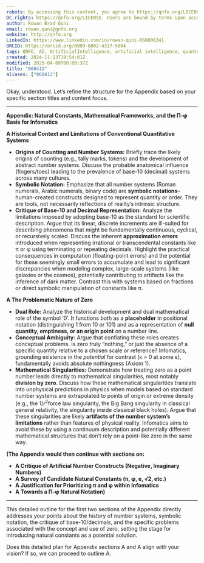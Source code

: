 ```yaml
---
robots: By accessing this content, you agree to https://qnfo.org/LICENSE. Non-commercial use only. Attribution required.
DC.rights: https://qnfo.org/LICENSE. Users are bound by terms upon access.
author: Rowan Brad Quni
email: rowan.quni@qnfo.org
website: http://qnfo.org
LinkedIn: https://www.linkedin.com/in/rowan-quni-868006341
ORCID: https://orcid.org/0009-0002-4317-5604
tags: QNFO, AI, ArtificialIntelligence, artificial intelligence, quantum, physics, science, Einstein, QuantumMechanics, quantum mechanics, QuantumComputing, quantum computing, information, InformationTheory, information theory, InformationalUniverse, informational universe, informational universe hypothesis, IUH
created: 2024-11-13T19:54:01Z
modified: 2025-04-09T00:00:37Z
title: "060412"
aliases: ["060412"]
---
```


Okay, understood. Let’s refine the structure for the Appendix based on your specific section titles and content focus.

---

**Appendix: Natural Constants, Mathematical Frameworks, and the Π-φ Basis for Infomatics**

**A Historical Context and Limitations of Conventional Quantitative Systems**

-   **Origins of Counting and Number Systems:** Briefly trace the likely origins of counting (e.g., tally marks, tokens) and the development of abstract number systems. Discuss the probable anatomical influence (fingers/toes) leading to the prevalence of base-10 (decimal) systems across many cultures.
-   **Symbolic Notation:** Emphasize that all number systems (Roman numerals, Arabic numerals, binary code) are **symbolic notations**–human-created constructs designed to represent quantity or order. They are tools, not necessarily reflections of reality’s intrinsic structure.
-   **Critique of Base-10 and Decimal Representation:** Analyze the limitations imposed by adopting base-10 as the standard for scientific description. Argue that its linear, discrete increments are ill-suited for describing phenomena that might be fundamentally continuous, cyclical, or recursively scaled. Discuss the inherent **approximation errors** introduced when representing irrational or transcendental constants like π or φ using terminating or repeating decimals. Highlight the practical consequences in computation (floating-point errors) and the potential for these seemingly small errors to accumulate and lead to significant discrepancies when modeling complex, large-scale systems (like galaxies or the cosmos), potentially contributing to artifacts like the inference of dark matter. Contrast this with systems based on fractions or direct symbolic manipulation of constants like π.

**A The Problematic Nature of Zero**

-   **Dual Role:** Analyze the historical development and dual mathematical role of the symbol ‘0’. It functions both as a **placeholder** in positional notation (distinguishing 1 from 10 or 101) and as a representation of **null quantity, emptiness, or an origin point** on a number line.
-   **Conceptual Ambiguity:** Argue that conflating these roles creates conceptual problems. Is zero truly “nothing,” or just the absence of a specific quantity relative to a chosen scale or reference? Infomatics, grounding existence in the *potential* for contrast (κ > 0 at some ε), fundamentally avoids absolute nothingness (Axiom 1).
-   **Mathematical Singularities:** Demonstrate how treating zero as a point number leads directly to mathematical singularities, most notably **division by zero**. Discuss how these mathematical singularities translate into unphysical predictions in physics when models based on standard number systems are extrapolated to points of origin or extreme density (e.g., the $1/r^2$force law singularity, the Big Bang singularity in classical general relativity, the singularity inside classical black holes). Argue that these singularities are likely **artifacts of the number system’s limitations** rather than features of physical reality. Infomatics aims to avoid these by using a continuum description and potentially different mathematical structures that don’t rely on a point-like zero in the same way.

**(The Appendix would then continue with sections on:**

-   **A Critique of Artificial Number Constructs (Negative, Imaginary Numbers)**
-   **A Survey of Candidate Natural Constants (π, φ, e, √2, etc.)**
-   **A Justification for Prioritizing π and φ within Infomatics**
-   **A Towards a Π-φ Natural Notation)**

---

This detailed outline for the first two sections of the Appendix directly addresses your points about the history of number systems, symbolic notation, the critique of base-10/decimals, and the specific problems associated with the concept and use of zero, setting the stage for introducing natural constants as a potential solution.

Does this detailed plan for Appendix sections A and A align with your vision? If so, we can proceed to outline A.
